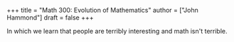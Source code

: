 +++
title = "Math 300: Evolution of Mathematics"
author = ["John Hammond"]
draft = false
+++

In which we learn that people are terribly interesting and math isn't terrible.

<!--more-->
